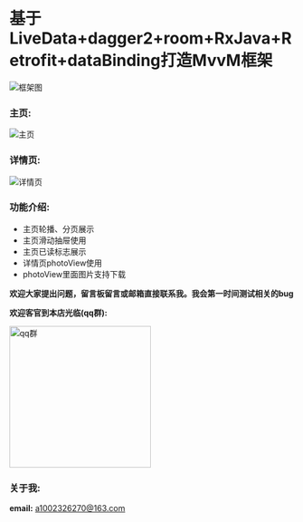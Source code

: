 # 基于LiveData+dagger2+room+RxJava+Retrofit+dataBinding打造MvvM框架

![框架图](https://upload-images.jianshu.io/upload_images/2528336-134e05206de8a2f9.png?imageMogr2/auto-orient/strip%7CimageView2/2/w/700)

### 主页:
![主页](https://github.com/xiangcman/MvvM-master/blob/master/photos/主页面.gif)

### 详情页:
![详情页](https://github.com/xiangcman/MvvM-master/blob/master/photos/详情页.gif)


### 功能介绍:
- 主页轮播、分页展示
- 主页滑动抽屉使用
- 主页已读标志展示
- 详情页photoView使用
- photoView里面图片支持下载

**欢迎大家提出问题，留言板留言或邮箱直接联系我。我会第一时间测试相关的bug**

**欢迎客官到本店光临(qq群):**

<image src="https://github.com/1002326270xc/LayoutManager-FlowLayout/blob/master/photos/IMG_0221.jpg" width="250" width="250" title="qq群"/>
       
### 关于我:

**email:** a1002326270@163.com
